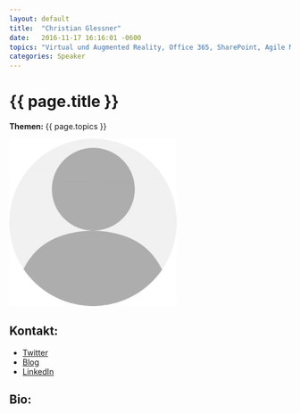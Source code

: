 ```yaml
---
layout: default
title:  "Christian Glessner"
date:   2016-11-17 16:16:01 -0600
topics: "Virtual und Augmented Reality, Office 365, SharePoint, Agile Management"
categories: Speaker
---
```


# {{ page.title }}

**Themen:** {{ page.topics }}

![Profilbild](/assets/img/speakers/dummy.png)

## Kontakt:
- [Twitter](https://twitter.com/cglessner)
- [Blog](http://www.blog.leitwolf.io/)
- [LinkedIn](https://www.linkedin.com/in/christian-glessner-51276026)

## Bio: